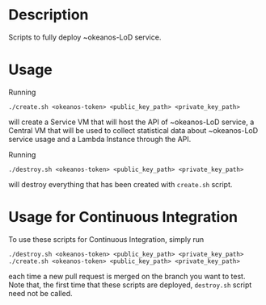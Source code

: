 # Description
Scripts to fully deploy ~okeanos-LoD service.


# Usage
Running

```
./create.sh <okeanos-token> <public_key_path> <private_key_path>
```

will create a Service VM that will host the API of ~okeanos-LoD service, a Central VM that will be
used to collect statistical data about ~okeanos-LoD service usage and a Lambda Instance through
the API.

Running

```
./destroy.sh <okeanos-token> <public_key_path> <private_key_path>
```

will destroy everything that has been created with `create.sh` script.


# Usage for Continuous Integration
To use these scripts for Continuous Integration, simply run

```
./destroy.sh <okeanos-token> <public_key_path> <private_key_path>
./create.sh <okeanos-token> <public_key_path> <private_key_path>
```

each time a new pull request is merged on the branch you want to test. Note that, the first time
that these scripts are deployed, `destroy.sh` script need not be called.

